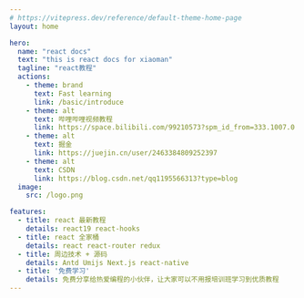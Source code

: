 ```yaml
---
# https://vitepress.dev/reference/default-theme-home-page
layout: home

hero:
  name: "react docs"
  text: "this is react docs for xiaoman"
  tagline: "react教程"
  actions:
    - theme: brand
      text: Fast learning
      link: /basic/introduce
    - theme: alt
      text: 哔哩哔哩视频教程
      link: https://space.bilibili.com/99210573?spm_id_from=333.1007.0.0
    - theme: alt
      text: 掘金
      link: https://juejin.cn/user/2463384809252397
    - theme: alt
      text: CSDN
      link: https://blog.csdn.net/qq1195566313?type=blog
  image:
    src: /logo.png

features:
  - title: react 最新教程
    details: react19 react-hooks
  - title: react 全家桶
    details: react react-router redux 
  - title: 周边技术 + 源码
    details: Antd Umijs Next.js react-native
  - title: '免费学习'
    details: 免费分享给热爱编程的小伙伴，让大家可以不用报培训班学习到优质教程
---
```





